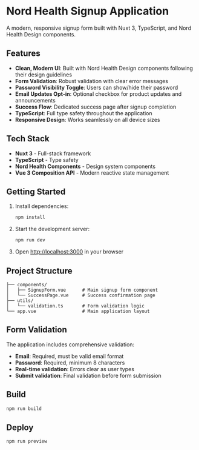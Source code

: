 # Nord Health Signup Application

A modern, responsive signup form built with Nuxt 3, TypeScript, and Nord Health Design components.

## Features

- **Clean, Modern UI**: Built with Nord Health Design components following their design guidelines
- **Form Validation**: Robust validation with clear error messages
- **Password Visibility Toggle**: Users can show/hide their password
- **Email Updates Opt-in**: Optional checkbox for product updates and announcements  
- **Success Flow**: Dedicated success page after signup completion
- **TypeScript**: Full type safety throughout the application
- **Responsive Design**: Works seamlessly on all device sizes

## Tech Stack

- **Nuxt 3** - Full-stack framework
- **TypeScript** - Type safety
- **Nord Health Components** - Design system components
- **Vue 3 Composition API** - Modern reactive state management

## Getting Started

1. Install dependencies:
   ```bash
   npm install
   ```

2. Start the development server:
   ```bash
   npm run dev
   ```

3. Open [http://localhost:3000](http://localhost:3000) in your browser

## Project Structure

```
├── components/
│   ├── SignupForm.vue      # Main signup form component
│   └── SuccessPage.vue     # Success confirmation page
├── utils/
│   └── validation.ts       # Form validation logic
└── app.vue                 # Main application layout
```

## Form Validation

The application includes comprehensive validation:

- **Email**: Required, must be valid email format
- **Password**: Required, minimum 8 characters
- **Real-time validation**: Errors clear as user types
- **Submit validation**: Final validation before form submission

## Build

```bash
npm run build
```

## Deploy

```bash
npm run preview
```
